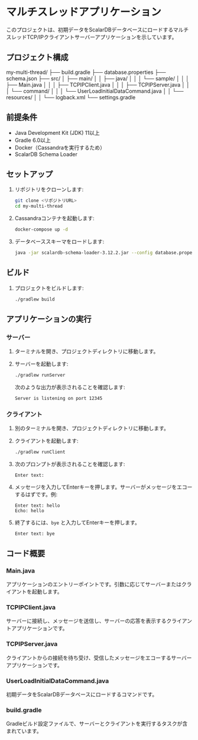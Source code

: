# マルチスレッドアプリケーション

このプロジェクトは、初期データをScalarDBデータベースにロードするマルチスレッドTCP/IPクライアントサーバーアプリケーションを示しています。

## プロジェクト構成

my-multi-thread/
├── build.gradle
├── database.properties
├── schema.json
├── src/
│ ├── main/
│ │ ├── java/
│ │ │ └── sample/
│ │ │ ├── Main.java
│ │ │ ├── TCPIPClient.java
│ │ │ ├── TCPIPServer.java
│ │ │ └── command/
│ │ │ └── UserLoadInitialDataCommand.java
│ │ └── resources/
│ │ └── logback.xml
└── settings.gradle

## 前提条件

- Java Development Kit (JDK) 11以上
- Gradle 6.0以上
- Docker（Cassandraを実行するため）
- ScalarDB Schema Loader

## セットアップ

1. リポジトリをクローンします:

    ```sh
    git clone <リポジトリURL>
    cd my-multi-thread
    ```

2. Cassandraコンテナを起動します:

    ```sh
    docker-compose up -d
    ```

3. データベーススキーマをロードします:

    ```sh
    java -jar scalardb-schema-loader-3.12.2.jar --config database.properties --schema-file schema.json --coordinator
    ```

## ビルド

1. プロジェクトをビルドします:

    ```sh
    ./gradlew build
    ```

## アプリケーションの実行

### サーバー

1. ターミナルを開き、プロジェクトディレクトリに移動します。
2. サーバーを起動します:

    ```sh
    ./gradlew runServer
    ```

   次のような出力が表示されることを確認します:

    ```plaintext
    Server is listening on port 12345
    ```

### クライアント

1. 別のターミナルを開き、プロジェクトディレクトリに移動します。
2. クライアントを起動します:

    ```sh
    ./gradlew runClient
    ```

3. 次のプロンプトが表示されることを確認します:

    ```plaintext
    Enter text:
    ```

4. メッセージを入力してEnterキーを押します。サーバーがメッセージをエコーするはずです。例:

    ```plaintext
    Enter text: hello
    Echo: hello
    ```

5. 終了するには、`bye` と入力してEnterキーを押します。

    ```plaintext
    Enter text: bye
    ```

## コード概要

### Main.java

アプリケーションのエントリーポイントです。引数に応じてサーバーまたはクライアントを起動します。

### TCPIPClient.java

サーバーに接続し、メッセージを送信し、サーバーの応答を表示するクライアントアプリケーションです。

### TCPIPServer.java

クライアントからの接続を待ち受け、受信したメッセージをエコーするサーバーアプリケーションです。

### UserLoadInitialDataCommand.java

初期データをScalarDBデータベースにロードするコマンドです。

### build.gradle

Gradleビルド設定ファイルで、サーバーとクライアントを実行するタスクが含まれています。